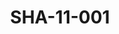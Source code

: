 ---
pid: SHA-11-001
title: SHA-11-001
language: ar
original_label: 
rights: شرحبيل احمد
location_of_original: شرحبيل احمد
photographer_or_studio: 
scanned_from: photograph 16.7 by 22.4
_date: '1966'
location: اثيوبيا، اديس ابابا
description: شرحبيل احمد وضابط الجيش في مطار
additional_notes: 
permission_display: 'yes'
on_server: 'no'
on_website: 'no'
permalink: /photopages/ar/SHA-11-001.html
layout: photo-page
---